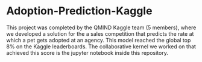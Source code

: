 # Adoption-Prediction-Kaggle
This project was completed by the QMIND Kaggle team (5 members), where we developed a solution for the a sales competition that predicts the rate at which a pet gets adopted at an agency. This model reached the global top 8% on the Kaggle leaderboards. 
The collaborative kernel we worked on that achieved this score is the jupyter notebook inside this repository. 

